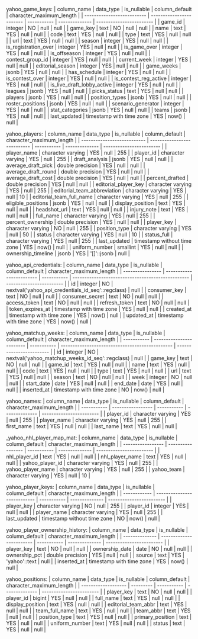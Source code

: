 yahoo_game_keys:
| column_name                | data_type                | is_nullable | column_default | character_maximum_length |
| -------------------------- | ------------------------ | ----------- | -------------- | ------------------------ |
| game_id                    | integer                  | NO          | null           | null                     |
| game_key                   | text                     | NO          | null           | null                     |
| name                       | text                     | YES         | null           | null                     |
| code                       | text                     | YES         | null           | null                     |
| type                       | text                     | YES         | null           | null                     |
| url                        | text                     | YES         | null           | null                     |
| season                     | integer                  | YES         | null           | null                     |
| is_registration_over       | integer                  | YES         | null           | null                     |
| is_game_over               | integer                  | YES         | null           | null                     |
| is_offseason               | integer                  | YES         | null           | null                     |
| contest_group_id           | integer                  | YES         | null           | null                     |
| current_week               | integer                  | YES         | null           | null                     |
| editorial_season           | integer                  | YES         | null           | null                     |
| game_weeks                 | jsonb                    | YES         | null           | null                     |
| has_schedule               | integer                  | YES         | null           | null                     |
| is_contest_over            | integer                  | YES         | null           | null                     |
| is_contest_reg_active      | integer                  | YES         | null           | null                     |
| is_live_draft_lobby_active | integer                  | YES         | null           | null                     |
| leagues                    | jsonb                    | YES         | null           | null                     |
| picks_status               | text                     | YES         | null           | null                     |
| players                    | jsonb                    | YES         | null           | null                     |
| position_types             | jsonb                    | YES         | null           | null                     |
| roster_positions           | jsonb                    | YES         | null           | null                     |
| scenario_generator         | integer                  | YES         | null           | null                     |
| stat_categories            | jsonb                    | YES         | null           | null                     |
| teams                      | jsonb                    | YES         | null           | null                     |
| last_updated               | timestamp with time zone | YES         | now()          | null                     |



yahoo_players:
| column_name                 | data_type                   | is_nullable | column_default | character_maximum_length |
| --------------------------- | --------------------------- | ----------- | -------------- | ------------------------ |
| player_name                 | character varying           | YES         | null           | 255                      |
| player_id                   | character varying           | YES         | null           | 255                      |
| draft_analysis              | jsonb                       | YES         | null           | null                     |
| average_draft_pick          | double precision            | YES         | null           | null                     |
| average_draft_round         | double precision            | YES         | null           | null                     |
| average_draft_cost          | double precision            | YES         | null           | null                     |
| percent_drafted             | double precision            | YES         | null           | null                     |
| editorial_player_key        | character varying           | YES         | null           | 255                      |
| editorial_team_abbreviation | character varying           | YES         | null           | 10                       |
| editorial_team_full_name    | character varying           | YES         | null           | 255                      |
| eligible_positions          | jsonb                       | YES         | null           | null                     |
| display_position            | text                        | YES         | null           | null                     |
| headshot_url                | text                        | YES         | null           | null                     |
| injury_note                 | text                        | YES         | null           | null                     |
| full_name                   | character varying           | YES         | null           | 255                      |
| percent_ownership           | double precision            | YES         | null           | null                     |
| player_key                  | character varying           | NO          | null           | 255                      |
| position_type               | character varying           | YES         | null           | 50                       |
| status                      | character varying           | YES         | null           | 10                       |
| status_full                 | character varying           | YES         | null           | 255                      |
| last_updated                | timestamp without time zone | YES         | now()          | null                     |
| uniform_number              | smallint                    | YES         | null           | null                     |
| ownership_timeline          | jsonb                       | YES         | '[]'::jsonb    | null                     |


yahoo_api_credentials:
| column_name      | data_type                | is_nullable | column_default                                    | character_maximum_length |
| ---------------- | ------------------------ | ----------- | ------------------------------------------------- | ------------------------ |
| id               | integer                  | NO          | nextval('yahoo_api_credentials_id_seq'::regclass) | null                     |
| consumer_key     | text                     | NO          | null                                              | null                     |
| consumer_secret  | text                     | NO          | null                                              | null                     |
| access_token     | text                     | NO          | null                                              | null                     |
| refresh_token    | text                     | NO          | null                                              | null                     |
| token_expires_at | timestamp with time zone | YES         | null                                              | null                     |
| created_at       | timestamp with time zone | YES         | now()                                             | null                     |
| updated_at       | timestamp with time zone | YES         | now()                                             | null                     |


yahoo_matchup_weeks:
| column_name | data_type                | is_nullable | column_default                                  | character_maximum_length |
| ----------- | ------------------------ | ----------- | ----------------------------------------------- | ------------------------ |
| id          | integer                  | NO          | nextval('yahoo_matchup_weeks_id_seq'::regclass) | null                     |
| game_key    | text                     | NO          | null                                            | null                     |
| game_id     | text                     | YES         | null                                            | null                     |
| name        | text                     | YES         | null                                            | null                     |
| code        | text                     | YES         | null                                            | null                     |
| type        | text                     | YES         | null                                            | null                     |
| url         | text                     | YES         | null                                            | null                     |
| season      | text                     | NO          | null                                            | null                     |
| week        | integer                  | NO          | null                                            | null                     |
| start_date  | date                     | YES         | null                                            | null                     |
| end_date    | date                     | YES         | null                                            | null                     |
| inserted_at | timestamp with time zone | NO          | now()                                           | null                     |

yahoo_names:
| column_name | data_type         | is_nullable | column_default | character_maximum_length |
| ----------- | ----------------- | ----------- | -------------- | ------------------------ |
| player_id   | character varying | YES         | null           | 255                      |
| player_name | character varying | YES         | null           | 255                      |
| first_name  | text              | YES         | null           | null                     |
| last_name   | text              | YES         | null           | null                     |


_yahoo_nhl_player_map_mat:
| column_name       | data_type         | is_nullable | column_default | character_maximum_length |
| ----------------- | ----------------- | ----------- | -------------- | ------------------------ |
| nhl_player_id     | text              | YES         | null           | null                     |
| nhl_player_name   | text              | YES         | null           | null                     |
| yahoo_player_id   | character varying | YES         | null           | 255                      |
| yahoo_player_name | character varying | YES         | null           | 255                      |
| yahoo_team        | character varying | YES         | null           | 10                       |


yahoo_player_keys:
| column_name  | data_type                   | is_nullable | column_default | character_maximum_length |
| ------------ | --------------------------- | ----------- | -------------- | ------------------------ |
| player_key   | character varying           | NO          | null           | 255                      |
| player_id    | integer                     | YES         | null           | null                     |
| player_name  | character varying           | YES         | null           | 255                      |
| last_updated | timestamp without time zone | NO          | now()          | null                     |

yahoo_player_ownership_history:
| column_name    | data_type                | is_nullable | column_default | character_maximum_length |
| -------------- | ------------------------ | ----------- | -------------- | ------------------------ |
| player_key     | text                     | NO          | null           | null                     |
| ownership_date | date                     | NO          | null           | null                     |
| ownership_pct  | double precision         | YES         | null           | null                     |
| source         | text                     | YES         | 'yahoo'::text  | null                     |
| inserted_at    | timestamp with time zone | YES         | now()          | null                     |

yahoo_positions:
| column_name         | data_type | is_nullable | column_default | character_maximum_length |
| ------------------- | --------- | ----------- | -------------- | ------------------------ |
| player_key          | text      | NO          | null           | null                     |
| player_id           | bigint    | YES         | null           | null                     |
| full_name           | text      | YES         | null           | null                     |
| display_position    | text      | YES         | null           | null                     |
| editorial_team_abbr | text      | YES         | null           | null                     |
| team_full_name      | text      | YES         | null           | null                     |
| team_abbr           | text      | YES         | null           | null                     |
| position_type       | text      | YES         | null           | null                     |
| primary_position    | text      | YES         | null           | null                     |
| uniform_number      | text      | YES         | null           | null                     |
| status              | text      | YES         | null           | null                     |